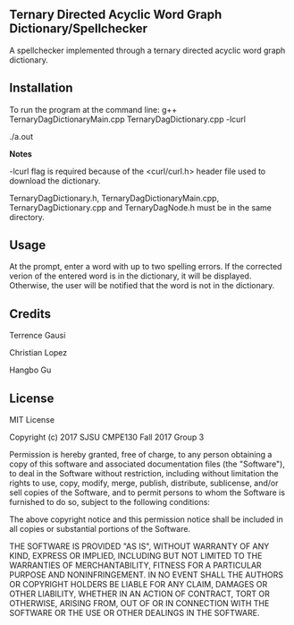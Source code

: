## Ternary Directed Acyclic Word Graph Dictionary/Spellchecker ##

A spellchecker implemented through a ternary directed acyclic word graph dictionary. 

## Installation ##
To run the program at the command line:
g++ TernaryDagDictionaryMain.cpp TernaryDagDictionary.cpp -lcurl

./a.out

**Notes**

-lcurl flag is required because of the <curl/curl.h> header file used to download the dictionary.

TernaryDagDictionary.h, TernaryDagDictionaryMain.cpp, TernaryDagDictionary.cpp and TernaryDagNode.h must be in the 
same directory.

## Usage ##

At the prompt, enter a word with up to two spelling errors. If the corrected verion of the entered word is in the dictionary, it will
be displayed. Otherwise, the user will be notified that the word is not in the dictionary.

## Credits ##

Terrence Gausi

Christian Lopez

Hangbo Gu

## License ##

MIT License

Copyright (c) 2017 SJSU CMPE130 Fall 2017 Group 3

Permission is hereby granted, free of charge, to any person obtaining a copy
of this software and associated documentation files (the "Software"), to deal
in the Software without restriction, including without limitation the rights
to use, copy, modify, merge, publish, distribute, sublicense, and/or sell
copies of the Software, and to permit persons to whom the Software is
furnished to do so, subject to the following conditions:

The above copyright notice and this permission notice shall be included in all
copies or substantial portions of the Software.

THE SOFTWARE IS PROVIDED "AS IS", WITHOUT WARRANTY OF ANY KIND, EXPRESS OR
IMPLIED, INCLUDING BUT NOT LIMITED TO THE WARRANTIES OF MERCHANTABILITY,
FITNESS FOR A PARTICULAR PURPOSE AND NONINFRINGEMENT. IN NO EVENT SHALL THE
AUTHORS OR COPYRIGHT HOLDERS BE LIABLE FOR ANY CLAIM, DAMAGES OR OTHER
LIABILITY, WHETHER IN AN ACTION OF CONTRACT, TORT OR OTHERWISE, ARISING FROM,
OUT OF OR IN CONNECTION WITH THE SOFTWARE OR THE USE OR OTHER DEALINGS IN THE
SOFTWARE.
